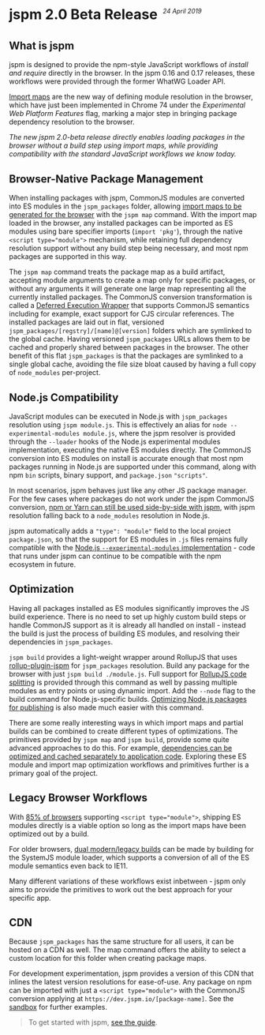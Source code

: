 # jspm 2.0 Beta Release

<p style="text-align: right; margin-top: -4em; margin-bottom: 4em; font-size: 0.9em;"><em>24 April 2019&nbsp;&nbsp;&nbsp;&nbsp;&nbsp;&nbsp;&nbsp;&nbsp;&nbsp;&nbsp;&nbsp;&nbsp;&nbsp;&nbsp;&nbsp;&nbsp;&nbsp;&nbsp;&nbsp;&nbsp;&nbsp;&nbsp;&nbsp;&nbsp;&nbsp;&nbsp;&nbsp;&nbsp;&nbsp;&nbsp;&nbsp;&nbsp;</em></p>

## What is jspm

jspm is designed to provide the npm-style JavaScript workflows of _install and require_ directly in the browser. In the jspm 0.16 and 0.17 releases, these workflows were provided through the former WhatWG Loader API.

[Import maps](https://github.com/wicg/import-maps) are the new way of defining module resolution in the browser, which have just been implemented in Chrome 74 under the _Experimental Web Platform Features_ flag, marking a major step in bringing package dependency resolution to the browser.

_The new jspm 2.0-beta release directly enables loading packages in the browser without a build step using import maps, while providing compatibility with the standard JavaScript workflows we know today._

## Browser-Native Package Management

When installing packages with jspm, CommonJS modules are converted into ES modules in the `jspm_packages` folder, allowing [import maps to be generated for the browser](/docs/guide#browser-modules-with-import-maps) with the `jspm map` command. With the import map loaded in the browser, any installed packages can be imported as ES modules using bare specifier imports (`import 'pkg'`), through the native `<script type="module">` mechanism, while retaining full dependency resolution support without any build step being necessary, and most npm packages are supported in this way.

The `jspm map` command treats the package map as a build artifact, accepting module arguments to create a map only for specific packages, or without any arguments it will generate one large map representing all the currently installed packages. The CommonJS conversion transformation is called a [Deferred Execution Wrapper](https://github.com/jspm/babel-plugin-transform-cjs-dew) that supports CommonJS semantics including for example, exact support for CJS circular references. The installed packages are laid out in flat, versioned `jspm_packages/[regstry]/[name]@[version]` folders which are symlinked to the global cache. Having versioned `jspm_packages` URLs allows them to be cached and properly shared between packages in the browser. The other benefit of this flat `jspm_packages` is that the packages are symlinked to a single global cache, avoiding the file size bloat caused by having a full copy of `node_modules` per-project.

## Node.js Compatibility

JavaScript modules can be executed in Node.js with `jspm_packages` resolution using `jspm module.js`. This is effectively an alias for `node --experimental-modules module.js`, where the jspm resolver is provided through the `--loader` hooks of the Node.js experimental modules implementation, executing the native ES modules directly. The CommonJS conversion into ES modules on install is accurate enough that most npm packages running in Node.js are supported under this command, along with npm `bin` scripts, binary support, and `package.json` `"scripts"`.

In most scenarios, jspm behaves just like any other JS package manager. For the few cases where packages do not work under the jspm CommonJS conversion, [npm or Yarn can still be used side-by-side with jspm](/docs/integrations#npm), with jspm resolution falling back to a `node_modules` resolution in Node.js.

jspm automatically adds a `"type": "module"` field to the local project `package.json`, so that the support for ES modules in `.js` files remains fully compatible with the [Node.js `--experimental-modules` implementation](http://2ality.com/2019/04/nodejs-esm-impl.html#filename-extensions) - code that runs under jspm can continue to be compatible with the npm ecosystem in future.

## Optimization

Having all packages installed as ES modules significantly improves the JS build experience. There is no need to set up highly custom build steps or handle CommonJS support as it is already all handled on install - instead the build is just the process of building ES modules, and resolving their dependencies in `jspm_packages`.

`jspm build` provides a light-weight wrapper around RollupJS that uses [rollup-plugin-jspm](https://github.com/jspm/rollup-plugin-jspm) for `jspm_packages` resolution. Build any package for the browser with just `jspm build ./module.js`. Full support for [RollupJS code splitting](https://rollupjs.org/guide/en#code-splitting) is provided through this command as well by passing multiple modules as entry points or using dynamic import. Add the `--node` flag to the build command for Node.js-specific builds. [Optimizing Node.js packages for publishing](/docs/guide#optimizing-nodejs-libraries-for-publishing) is also made much easier with this command.

There are some really interesting ways in which import maps and partial builds can be combined to create different types of optimizations. The primitives provided by `jspm map` and `jspm build`, provide some quite advanced approaches to do this. For example, [dependencies can be optimized and cached separately to application code](/docs/guide#optimized-dependency-builds). Exploring these ES module and import map optimization workflows and primitives further is a primary goal of the project.

## Legacy Browser Workflows

With [85% of browsers](https://caniuse.com/#feat=es6-module) supporting `<script type="module">`, shipping ES modules directly is a viable option so long as the import maps have been optimized out by a build.

For older browsers, [dual modern/legacy builds](/docs/guide#systemjs-legacy-browser-support) can be made by building for the SystemJS module loader, which supports a conversion of all of the ES module semantics even back to IE11.

Many different variations of these workflows exist inbetween - jspm only aims to provide the primitives to work out the best approach for your specific app.

## CDN

Because `jspm_packages` has the same structure for all users, it can be hosted on a CDN as well. The map command offers the ability to select a custom location for this folder when creating package maps.

For development experimentation, jspm provides a version of this CDN that inlines the latest version resolutions for ease-of-use. Any package on npm can be imported with just a `<script type="module">` with the CommonJS conversion applying at `https://dev.jspm.io/[package-name]`. See the [sandbox](/sandbox) for further examples.

> To get started with jspm, [see the guide](/docs/guide).